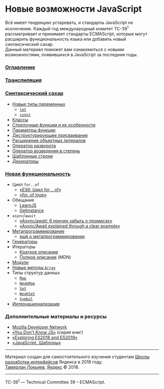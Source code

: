 # Новые возможности JavaScript

Всё имеет тенденцию устаревать, и стандарты JavaScript не исключение.
Каждый год международный комитет TC-39<sup>1</sup> рассматривает и принимает
стандарты ECMAScript, которые могут расширить функциональность языка или
добавить новый синтаксический сахар.  
Данный материал поможет вам ознакомиться с новыми возможностями, появившихся
в JavaScript за последние годы.

### [Оглавление](./docs/README.md)

### [Транспиляция](./docs/transpiling/README.md)

### [Синтаксический сахар](./docs/syntax-sugar/README.md)

- [Новые типы переменных](./docs/syntax-sugar/variables/README.md)
  - [`let`](./docs/syntax-sugar/variables/let/README.md)
  - [`const`](./docs/syntax-sugar/variables/const/README.md)
- [Классы](./docs/syntax-sugar/classes/README.md)
- [Стрелочные функции и их особенности](./docs/syntax-sugar/arrow-functions/README.md)
- [Параметры функции](./docs/syntax-sugar/fn-parameters/README.md)
- [Деструктурирующее присваивание](./docs/syntax-sugar/object-destructering/README.md)
- [Расширение объектных литералов](./docs/syntax-sugar/object-literals/README.md)
- [Оператор разворота](./docs/syntax-sugar/spread/README.md)
- [Оператор возведения в степень](./docs/syntax-sugar/exponentation/README.md)
- [Шаблонные строки](./docs/syntax-sugar/template-strings/README.md)
- [Декораторы](./docs/syntax-sugar/decorators/README.md)

### [Новая функциональность](./docs/new-features/README.md)

- Цикл `for..of`
  - [&laquo;ES6: Цикл for .. of&raquo;](http://jsraccoon.ru/es6-for-of-loop)
  - [&laquo;for..of loop&raquo;](http://putaindecode.io/en/articles/js/es2015/for-of/)
- Обещания
  - [LearnJS](https://learn.javascript.ru/promise)
  - [Getinstance](https://getinstance.info/articles/javascript/grokking-es6-promises-the-four-functions-you-need-to-avoid-callback-hel/)
- `async`/`await`
  - [&laquo;Async/await: 6 причин забыть о промисах&raquo;](https://habrahabr.ru/company/ruvds/blog/326074/)
  - [&laquo;Async/Await explained through a clear example&raquo;](https://codeburst.io/javascript-es-2017-learn-async-await-by-example-48acc58bad65)
- [Метапрограммирование](https://developer.mozilla.org/ru/docs/Web/JavaScript/Guide/Meta_programming)
  - [ещё о метапрограммировании](https://habrahabr.ru/post/227753/)
- [Генераторы](./docs/new-features/generators/README.md)
- Итераторы
  - [Краткое описание](./docs/new-features/iterators/README.md)
  - [Полное описание](https://developer.mozilla.org/ru/docs/Web/JavaScript/Guide/Iterators_and_generators) (MDN)
- [Модули](./docs/new-features/module/README.md)
- [Новые методы `Array`](./docs/new-features/array-includes/README.md)
- Типы структур данных
  - [`Map`](https://developer.mozilla.org/ru/docs/Web/JavaScript/Reference/Global_Objects/Map)
  - [`WeakMap`](https://developer.mozilla.org/ru/docs/Web/JavaScript/Reference/Global_Objects/WeakMap)
  - [`Set`](https://developer.mozilla.org/ru/docs/Web/JavaScript/Reference/Global_Objects/Set)
  - [`WeakSet`](https://developer.mozilla.org/ru/docs/Web/JavaScript/Reference/Global_Objects/WeakSet)
  - [`Symbol`](https://developer.mozilla.org/ru/docs/Web/JavaScript/Reference/Global_Objects/Symbol)
- [Интернационализация](./docs/new-features/internationalization/README.md)

### Дополнительные материалы и ресурсы
- [Mozilla Developer Network](https://developer.mozilla.org/ru/docs/Web/JavaScript/Reference)
- [&laquo;You Don't Know JS&raquo;](https://github.com/azat-io/you-dont-know-js-ru) (серия книг)
- [&laquo;Exploring ES2018 and ES2019&raquo;](http://exploringjs.com/es2018-es2019/index.html)
- [&laquo;JavaScript. Шаблоны&raquo;](https://www.ozon.ru/context/detail/id/6287517/)

---

Материал создан для самостоятельного изучения студентам
[Школы разработки интерфейсов](https://academy.yandex.ru/events/frontend) Яндекса в 2018 году.  
[Тамерлан Локьяев](http://Tamik.ru), [Яндекс](https://yandex.ru) &copy; 2018.

---

TC-39<sup>1</sup> — Technical Committee 39 – ECMAScript.
